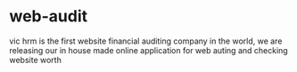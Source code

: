 # web-audit
vic hrm is the first website financial auditing company in the world, we are releasing our in house made online application for web auting and checking website worth
